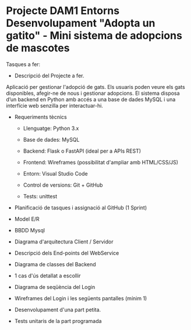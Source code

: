 # Projecte DAM1 Entorns Desenvolupament "Adopta un gatito" - Mini sistema de adopcions de mascotes

Tasques a fer:

- Descripció del Projecte a fer.

Aplicació per gestionar l'adopció de gats. Els usuaris poden veure els gats disponibles, afegir-ne de nous i gestionar adopcions. El sistema disposa d’un backend en Python amb accés a una base de dades MySQL i una interfície web senzilla per interactuar-hi.

- Requeriments tècnics

    - Llenguatge: Python 3.x

    - Base de dades: MySQL

    - Backend: Flask o FastAPI (ideal per a APIs REST)

    - Frontend: Wireframes (possibilitat d'ampliar amb HTML/CSS/JS)

    - Entorn: Visual Studio Code

    - Control de versions: Git + GitHub

    - Tests: unittest

- Planificació de tasques i assignació al GitHub (1 Sprint)

- Model E/R
- BBDD Mysql
- Diagrama d'arquitectura Client / Servidor
- Descripció dels End-points del WebService
- Diagrama de classes del Backend
- 1 cas d'ús detallat a escollir
- Diagrama de seqüència del Login
- Wireframes del Login i les següents pantalles (mínim 1)
- Desenvolupament d'una part petita.
- Tests unitaris de la part programada